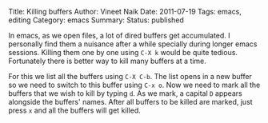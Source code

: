 Title: Killing buffers
Author: Vineet Naik
Date: 2011-07-19
Tags: emacs, editing
Category: emacs
Summary:
Status: published

In emacs, as we open files, a lot of dired buffers get accumulated. I
personally find them a nuisance after a while specially during longer
emacs sessions. Killing them one by one using ``C-X k`` would be quite
tedious. Fortunately there is better way to kill many buffers at a
time.

For this we list all the buffers using ``C-X C-b``. The list opens in
a new buffer so we need to switch to this buffer using ``C-x o``. Now
we need to mark all the buffers that we wish to kill by typing
``d``. As we mark, a capital ``D`` appears alongside the buffers'
names. After all buffers to be killed are marked, just press ``x`` and
all the buffers will get killed.
